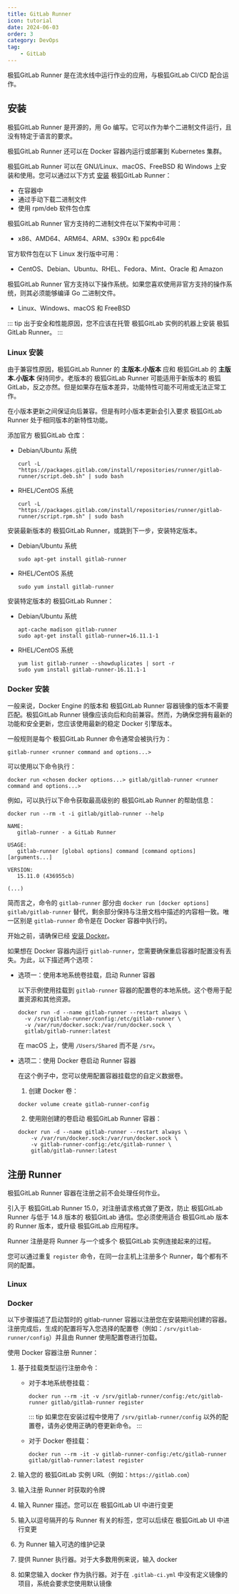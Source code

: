 ```yaml
---
title: GitLab Runner
icon: tutorial
date: 2024-06-03
order: 3
category: DevOps
tag:
    - GitLab
---
```


极狐GitLab Runner 是在流水线中运行作业的应用，与极狐GitLab CI/CD 配合运作。

## 安装

极狐GitLab Runner 是开源的，用 Go 编写。它可以作为单个二进制文件运行，且没有特定于语言的要求。

极狐GitLab Runner 还可以在 Docker 容器内运行或部署到 Kubernetes 集群。

极狐GitLab Runner 可以在 GNU/Linux、macOS、FreeBSD 和 Windows 上安装和使用。您可以通过以下方式 [安装](https://docs.gitlab.cn/runner/install/) 极狐GitLab Runner：

- 在容器中
- 通过手动下载二进制文件
- 使用 rpm/deb 软件包仓库

极狐GitLab Runner 官方支持的二进制文件在以下架构中可用：

- x86、AMD64、ARM64、ARM、s390x 和 ppc64le

官方软件包在以下 Linux 发行版中可用：

- CentOS、Debian、Ubuntu、RHEL、Fedora、Mint、Oracle 和 Amazon

极狐GitLab Runner 官方支持以下操作系统。如果您喜欢使用非官方支持的操作系统，则其必须能够编译 Go 二进制文件。

- Linux、Windows、macOS 和 FreeBSD

::: tip
出于安全和性能原因，您不应该在托管 极狐GitLab 实例的机器上安装 极狐GitLab Runner。
:::

### Linux 安装

由于兼容性原因，极狐GitLab Runner 的 **主版本.小版本** 应和 极狐GitLab 的 **主版本.小版本** 保持同步。老版本的 极狐GitLab Runner 可能适用于新版本的 极狐 GitLab，反之亦然。但是如果存在版本差异，功能特性可能不可用或无法正常工作。

在小版本更新之间保证向后兼容。但是有时小版本更新会引入要求 极狐GitLab Runner 处于相同版本的新特性功能。

添加官方 极狐GitLab 仓库：

- Debian/Ubuntu 系统

    ```shell
    curl -L "https://packages.gitlab.com/install/repositories/runner/gitlab-runner/script.deb.sh" | sudo bash
    ```

- RHEL/CentOS 系统

    ```shell
    curl -L "https://packages.gitlab.com/install/repositories/runner/gitlab-runner/script.rpm.sh" | sudo bash
    ```

安装最新版本的 极狐GitLab Runner，或跳到下一步，安装特定版本。

- Debian/Ubuntu 系统

    ```shell
    sudo apt-get install gitlab-runner
    ```

- RHEL/CentOS 系统

    ```shell
    sudo yum install gitlab-runner
    ```

安装特定版本的 极狐GitLab Runner：

- Debian/Ubuntu 系统

    ```shell
    apt-cache madison gitlab-runner
    sudo apt-get install gitlab-runner=16.11.1-1
    ```

- RHEL/CentOS 系统

    ```shell
    yum list gitlab-runner --showduplicates | sort -r
    sudo yum install gitlab-runner-16.11.1-1
    ```

### Docker 安装

一般来说，Docker Engine 的版本和 极狐GitLab Runner 容器镜像的版本不需要匹配。极狐GitLab Runner 镜像应该向后和向前兼容。然而，为确保您拥有最新的功能和安全更新，您应该使用最新的稳定 Docker 引擎版本。

一般规则是每个 极狐GitLab Runner 命令通常会被执行为：

```shell
gitlab-runner <runner command and options...>
```

可以使用以下命令执行：

```shell
docker run <chosen docker options...> gitlab/gitlab-runner <runner command and options...>
```

例如，可以执行以下命令获取最高级别的 极狐GitLab Runner 的帮助信息：

```shell
docker run --rm -t -i gitlab/gitlab-runner --help

NAME:
   gitlab-runner - a GitLab Runner

USAGE:
   gitlab-runner [global options] command [command options] [arguments...]

VERSION:
   15.11.0 (436955cb)

(...)
```

简而言之，命令的 `gitlab-runner` 部分由 `docker run [docker options] gitlab/gitlab-runner` 替代，剩余部分保持与注册文档中描述的内容相一致。唯一区别是 `gitlab-runner` 命令是在 Docker 容器中执行的。

开始之前，请确保已经 [安装 Docker](../../docker/tutorials/install.md)。

如果想在 Docker 容器内运行 `gitlab-runner`，您需要确保重启容器时配置没有丢失。为此，以下描述两个选项：

- 选项一：使用本地系统卷挂载，启动 Runner 容器

    以下示例使用挂载到 `gitlab-runner` 容器的配置卷的本地系统。这个卷用于配置资源和其他资源。

    ```shell
    docker run -d --name gitlab-runner --restart always \
      -v /srv/gitlab-runner/config:/etc/gitlab-runner \
      -v /var/run/docker.sock:/var/run/docker.sock \
      gitlab/gitlab-runner:latest
    ```

    在 macOS 上，使用 `/Users/Shared` 而不是 `/srv`。

- 选项二：使用 Docker 卷启动 Runner 容器

    在这个例子中，您可以使用配置容器挂载您的自定义数据卷。

    1. 创建 Docker 卷：

    ```shell
    docker volume create gitlab-runner-config
    ```

    2. 使用刚创建的卷启动 极狐GitLab Runner 容器：

    ```shell
    docker run -d --name gitlab-runner --restart always \
        -v /var/run/docker.sock:/var/run/docker.sock \
        -v gitlab-runner-config:/etc/gitlab-runner \
        gitlab/gitlab-runner:latest
    ```

## 注册 Runner

极狐GitLab Runner 容器在注册之前不会处理任何作业。

引入于 极狐GitLab Runner 15.0，对注册请求格式做了更改，防止 极狐GitLab Runner 与低于 14.8 版本的 极狐GitLab 通信。您必须使用适合 极狐GitLab 版本的 Runner 版本，或升级 极狐GitLab 应用程序。

Runner 注册是将 Runner 与一个或多个 极狐GitLab 实例连接起来的过程。

您可以通过重复 `register` 命令，在同一台主机上注册多个 Runner，每个都有不同的配置。

### Linux



### Docker

以下步骤描述了启动暂时的 gitlab-runner 容器以注册您在安装期间创建的容器。注册完成后，生成的配置将写入您选择的配置卷（例如：`/srv/gitlab-runner/config`）并且由 Runner 使用配置卷进行加载。

使用 Docker 容器注册 Runner：

1. 基于挂载类型运行注册命令：

    - 对于本地系统卷挂载：

        ```shell
        docker run --rm -it -v /srv/gitlab-runner/config:/etc/gitlab-runner gitlab/gitlab-runner register
        ```

        ::: tip
        如果您在安装过程中使用了 `/srv/gitlab-runner/config` 以外的配置卷，请务必使用正确的卷更新命令。
        :::

    - 对于 Docker 卷挂载：

        ```shell
        docker run --rm -it -v gitlab-runner-config:/etc/gitlab-runner gitlab/gitlab-runner:latest register
        ```

2. 输入您的 极狐GitLab 实例 URL（例如：`https://gitlab.com`）
3. 输入注册 Runner 时获取的令牌
4. 输入 Runner 描述。您可以在 极狐GitLab UI 中进行变更
5. 输入以逗号隔开的与 Runner 有关的标签，您可以后续在 极狐GitLab UI 中进行变更
6. 为 Runner 输入可选的维护记录
7. 提供 Runner 执行器。对于大多数用例来说，输入 docker
8. 如果您输入 docker 作为执行器。对于在 `.gitlab-ci.yml` 中没有定义镜像的项目，系统会要求您使用默认镜像
